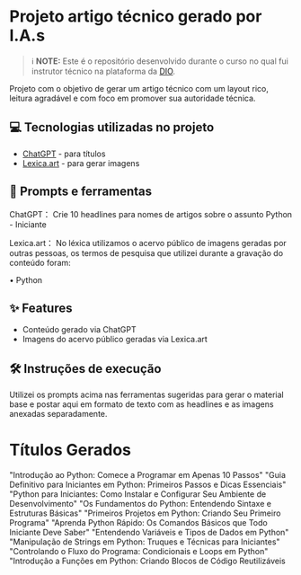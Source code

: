 # Projeto artigo técnico gerado por I.A.s


 > ℹ️ **NOTE:** Este é o repositório desenvolvido durante o curso no qual fui instrutor técnico na plataforma da [DIO](https://dio.me).

Projeto com o objetivo de gerar um artigo técnico com um layout rico, leitura agradável e com foco em promover sua autoridade técnica.

## 💻 Tecnologias utilizadas no projeto

- [ChatGPT](https://chat.openai.com/) - para títulos
- [Lexica.art](https://lexica.art/) - para gerar imagens

## 📄 Prompts e ferramentas


ChatGPT：
Crie 10 headlines para nomes de artigos sobre o assunto Python - Iniciante                                                                                     

Lexica.art：
No léxica utilizamos o acervo público de imagens geradas por outras pessoas, os termos de pesquisa que utilizei durante a gravação do conteúdo foram:

• Python



## ✨ Features

- Conteúdo gerado via ChatGPT
- Imagens do acervo público geradas via Lexica.art


## 🛠️ Instruções de execução

Utilizei os prompts acima nas ferramentas sugeridas para gerar o material base e postar aqui em formato de texto com as headlines e as imagens anexadas separadamente.


# Títulos Gerados

"Introdução ao Python: Comece a Programar em Apenas 10 Passos"
"Guia Definitivo para Iniciantes em Python: Primeiros Passos e Dicas Essenciais"
"Python para Iniciantes: Como Instalar e Configurar Seu Ambiente de Desenvolvimento"
"Os Fundamentos do Python: Entendendo Sintaxe e Estruturas Básicas"
"Primeiros Projetos em Python: Criando Seu Primeiro Programa"
"Aprenda Python Rápido: Os Comandos Básicos que Todo Iniciante Deve Saber"
"Entendendo Variáveis e Tipos de Dados em Python"
"Manipulação de Strings em Python: Truques e Técnicas para Iniciantes"
"Controlando o Fluxo do Programa: Condicionais e Loops em Python"
"Introdução a Funções em Python: Criando Blocos de Código Reutilizáveis
